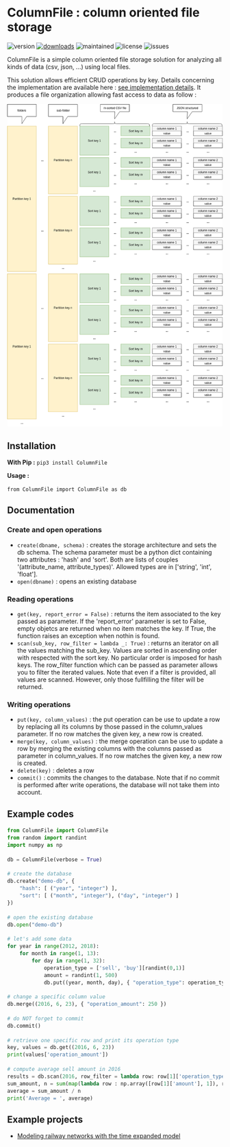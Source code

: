 # ColumnFile : column oriented file storage

![version](https://img.shields.io/pypi/v/ColumnFile.svg)
[![downloads](http://pepy.tech/badge/columnfile)](http://pepy.tech/project/columnfile)
![maintained](https://img.shields.io/badge/Maintained_%3F-yes-green.svg)
![license](https://img.shields.io/github/license/hlefebvr/column-file.svg)
![issues](https://img.shields.io/github/issues/hlefebvr/column-file.svg)

ColumnFile is a simple column oriented file storage solution for analyzing all kinds of data (csv, json, ...) using local files.

This solution allows efficient CRUD operations by key. Details concerning the implementation are available here : [see implementation details](https://operations-research.blog/2018/07/08/building-a-local-column-oriented-database-in-python/). It produces a file organization allowing fast access to data as follow : 

![How data is organized by column-file](src/structure.png)

## Installation

**With Pip :**
``` pip3 install ColumnFile ```

**Usage :**

``` from ColumnFile import ColumnFile as db ```

## Documentation

### Create and open operations
- `create(dbname, schema)` : creates the storage architecture and sets the db schema. The schema parameter must be a python dict containing two attributes : 'hash' and 'sort'. Both are lists of couples '(attribute_name, attribute_types)'. Allowed types are in ['string', 'int', 'float'].
- `open(dbname)` : opens an existing database

### Reading operations

- `get(key, report_error = False)` : returns the item associated to the key passed as parameter. If the 'report_error' parameter is set to False, empty objetcs are returned when no item matches the key. If True, the function raises an exception when nothin is found.
- `scan(sub_key, row_filter = lambda _: True)` : returns an iterator on all the values matching the sub_key. Values are sorted in ascending order with respected with the sort key. No particular order is imposed for hash keys. The row_filter function which can be passed as parameter allows you to filter the iterated values. Note that even if a filter is provided, all values are scanned. However, only those fullfilling the filter will be returned. 

### Writing operations

- `put(key, column_values)` : the put operation can be use to update a row by replacing all its columns by those passed in the column_values parameter. If no row matches the given key, a new row is created. 
- `merge(key, column_values)` : the merge operation can be use to update a row by merging the existing columns with the columns passed as parameter in column_values. If no row matches the given key, a new row is created. 
- `delete(key)` : deletes a row
- `commit()` : commits the changes to the database. Note that if no commit is performed after write operations, the database will not take them into account. 

## Example codes

```python
from ColumnFile import ColumnFile
from random import randint
import numpy as np

db = ColumnFile(verbose = True)

# create the database
db.create("demo-db", {
    "hash": [ ("year", "integer") ],
    "sort": [ ("month", "integer"), ("day", "integer") ]
})

# open the existing database
db.open("demo-db")

# let's add some data
for year in range(2012, 2018):
    for month in range(1, 13):
        for day in range(1, 32):
            operation_type = ['sell', 'buy'][randint(0,1)]
            amount = randint(1, 500)
            db.put((year, month, day), { "operation_type": operation_type, "amount": amount })

# change a specific column value
db.merge((2016, 6, 23), { "operation_amount": 250 })

# do NOT forget to commit
db.commit()

# retrieve one specific row and print its operation type
key, values = db.get((2016, 6, 23))
print(values['operation_amount'])

# compute average sell amount in 2016
results = db.scan(2016, row_filter = lambda row: row[1]['operation_type'] == 'sell')
sum_amount, n = sum(map(lambda row : np.array([row[1]['amount'], 1]), results))
average = sum_amount / n
print('Average = ', average)

```

## Example projects

- [Modeling railway networks with the time expanded model](https://operations-research.blog/2018/07/12/building-the-time-expanded-model-with-the-real-montreal-railway-network/)


